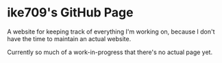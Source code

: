 # ike709's GitHub Page
A website for keeping track of everything I'm working on, because I don't have the time to maintain an actual website.

Currently so much of a work-in-progress that there's no actual page yet.
